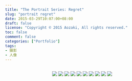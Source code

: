 ```yaml
---
title: "The Portrait Series: Regret"
slug: "portrait regret"
date: 2015-03-29T10:07:00+08:00
draft: false
license: "Copyright © 2015 Aozaki, All rights reserved."
toc: false
comment: false
categories: ["Portfolio"]
tags: 
- 摄影
- 人像
---
```


<br>
<center>
    <img src="https://img.aozaki.cc/20150329_0001.jpg">
    <img src="https://img.aozaki.cc/20150329_0002.jpg">
    <img src="https://img.aozaki.cc/20150329_0003.jpg">
    <img src="https://img.aozaki.cc/20150329_0004.jpg">
    <img src="https://img.aozaki.cc/20150329_0005.jpg">
    <img src="https://img.aozaki.cc/20150329_0006.jpg">
    <img src="https://img.aozaki.cc/20150329_0007.jpg">
    <img src="https://img.aozaki.cc/20150329_0008.jpg">
    <img src="https://img.aozaki.cc/20150329_0009.jpg">
    <img src="https://img.aozaki.cc/20150329_0010.jpg">
</center>

<!--
    Nikon D800
    Nikon AF-S NIKKOR 28mm f/1.8G
    Nikon AF-S NIKKOR 85mm f/1.8G
-->
